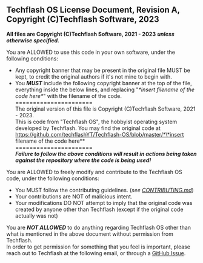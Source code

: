 ## Techflash OS License Document, Revision A, Copyright (C)Techflash Software, 2023  
**All files are Copyright (C)Techflash Software, 2021 - 2023** ***unless otherwise specified.***

You are ALLOWED to use this code in your own software, under the following conditions:
 - Any copyright banner that may be present in the original file MUST be kept, to credit the original authors if it's not mine to begin with.
 - You ***MUST*** include the following copyright banner at the top of the file, everything inside the below lines, and replacing "*\*insert filename of the code here\**" with the filename of the code.  
======================  
The original version of this file is Copyright (C)Techflash Software, 2021 - 2023.  
This is code from "Techflash OS", the hobbyist operating system developed by Techflash. 
You may find the original code at https://github.com/techflashYT/Techflash-OS/blob/master/*\*insert filename of the code here\**  
======================  
***Failure to follow the above conditions will result in actions being taken against the repository where the code is being used!***

You are ALLOWED to freely modify and contribute to the Techflash OS code, under the following conditions:
 - You MUST follow the contributing guidelines. (*see [CONTRIBUTING.md](/CONTRIBUTING.md)*)
 - Your contributions are NOT of malicious intent.
 - Your modifications DO NOT attempt to imply that the original code was created by anyone other than Techflash (except if the original code actually was not)

You are ***NOT ALLOWED*** to do anything regarding Techflash OS other than what is mentioned in the above document without permission from Techflash.  
In order to get permission for something that you feel is important, please reach out to Techflash at the following email, or through a [GitHub Issue](https://github.com/techflashYT/Techflash-OS/issues).